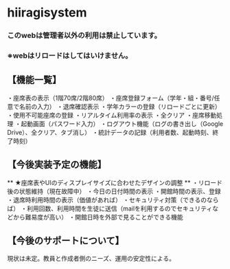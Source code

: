 # hiiragisystem

### このwebは管理者以外の利用は禁止しています。
### ※webはリロードはしてはいけません。

## 【機能一覧】
・座席表の表示（1階70席/2階80席）
・座席登録フォーム（学年・組・番号/任意で名前の入力）
・退席確認表示
・学年カラーの登録（リロードごとに更新）
・使用不可能座席の登録
・リアルタイム利用率の表示
・全クリア
・座席移動処理
・起動画面（パスワード入力）
・ログアウト機能（ログの書き出し（Google Drive）、全クリア、タブ消し）
・統計データの記録（利用者数、起動時刻、終了時刻）

## 【今後実装予定の機能】
** ★座席表やUIのディスプレイサイズに合わせたデザインの調整 **
・リロード後の状態維持（現在故障中）
・今日の日付時間の表示
・開館時間の表示、登録
・退席時利用時間の表示（価値があれば）
・セキュリティ対策（できるのならば）
・利用回数、利用時間を生徒に送信（mailを利用するのでセキュリティなどから難易度が高い）
・開館日時を外部で見ることができる機能


## 【今後のサポートについて】
現状は未定。教員と作成者側のニーズ、運用の安定性による。
